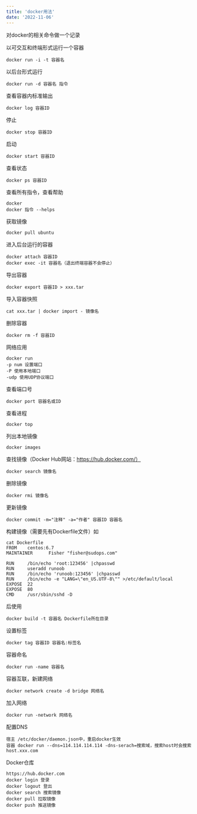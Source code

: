 ```yaml
---
title: 'docker用法'
date: '2022-11-06'
---
```


对docker的相关命令做一个记录

以可交互和终端形式运行一个容器
```
docker run -i -t 容器名 
```
以后台形式运行
```
docker run -d 容器名 指令
```
查看容器内标准输出
```
docker log 容器ID
```
停止
```
docker stop 容器ID
```
启动
```
docker start 容器ID
```
查看状态
```
docker ps 容器ID
```
查看所有指令，查看帮助
```
docker
docker 指令 --helps
```
获取镜像
```
docker pull ubuntu
```
进入后台运行的容器
```
docker attach 容器ID
docker exec -it 容器名（退出终端容器不会停止）
```
导出容器
```
docker export 容器ID > xxx.tar
```
导入容器快照
```
cat xxx.tar | docker import - 镜像名
```
删除容器
```
docker rm -f 容器ID
```
网络应用
```
docker run
-p num 设置端口
-P 使用本地端口
-udp 使用UDP协议端口
```
查看端口号
```
docker port 容器名或ID
```
查看进程
```
docker top
```
列出本地镜像
```
docker images
```
查找镜像（Docker Hub网站：https://hub.docker.com/）
```
docker search 镜像名
```
删除镜像
```
docker rmi 镜像名
```
更新镜像
```
docker commit -m="注释" -a="作者" 容器ID 容器名
```
构建镜像（需要先有Dockerfile文件）如
```
cat Dockerfile 
FROM    centos:6.7
MAINTAINER      Fisher "fisher@sudops.com"

RUN     /bin/echo 'root:123456' |chpasswd
RUN     useradd runoob
RUN     /bin/echo 'runoob:123456' |chpasswd
RUN     /bin/echo -e "LANG=\"en_US.UTF-8\"" >/etc/default/local
EXPOSE  22
EXPOSE  80
CMD     /usr/sbin/sshd -D
```
后使用
```
docker build -t 容器名 Dockerfile所在目录
```
设置标签
```
docker tag 容器ID 容器名:标签名
```
容器命名
```
docker run -name 容器名
```
容器互联，新建网络
```
docker network create -d bridge 网络名
```
加入网络
```
docker run -network 网络名
```
配置DNS
```
宿主 /etc/docker/daemon.json中，重启docker生效
容器 docker run --dns=114.114.114.114 -dns-serach=搜索域，搜索host时会搜索host.xxx.com
```
Docker仓库
```
https://hub.docker.com
docker login 登录
docker logout 登出
docker search 搜索镜像
docker pull 拉取镜像
docker push 推送镜像
```